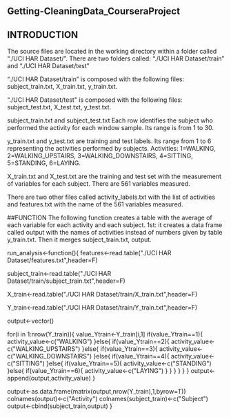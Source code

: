 ## Getting-CleaningData_CourseraProject
## INTRODUCTION
The source files are located in the working directory within a folder called “./UCI HAR Dataset/”. There are two folders called: “./UCI HAR Dataset/train” and “./UCI HAR Dataset/test" 

“./UCI HAR Dataset/train” is composed with the following files: subject_train.txt, X_train.txt, y_train.txt.

“./UCI HAR Dataset/test" is composed with the following files: subject_test.txt, X_test.txt, y_test.txt.

subject_train.txt and subject_test.txt Each row identifies the subject who performed the activity for each window sample. Its range is from 1 to 30. 

y_train.txt and y_test.txt are training and test labels. Its range from 1 to 6 representing the activities performed by subjects. Activities: 1=WALKING, 2=WALKING_UPSTAIRS, 3=WALKING_DOWNSTAIRS, 4=SITTING, 5=STANDING, 6=LAYING.

X_train.txt and X_test.txt are the training and test set with the measurement of variables for each subject. There are 561 variables measured. 

There are two other files called activity_labels.txt with the list of activities and features.txt with the name of the 561 variables measured. 


##FUNCTION
The following function creates a table with the average of each variable for each activity and each subject.
1st: it creates a data frame called output with the names of activities instead of numbers given by table y_train.txt. Then it merges subject_train.txt, output.

run_analysis<-function(){
  features<-read.table("./UCI HAR Dataset/features.txt",header=F)
  
  subject_train<-read.table("./UCI HAR Dataset/train/subject_train.txt",header=F)
  
  X_train<-read.table("./UCI HAR Dataset/train/X_train.txt",header=F)
  
  Y_train<-read.table("./UCI HAR Dataset/train/Y_train.txt",header=F)
  
  output<-vector()
  
  for(i in 1:nrow(Y_train)){
   value_Ytrain<-Y_train[i,1]
    if(value_Ytrain==1){
      activity_value<-c("WALKING")
      }else{
        if(value_Ytrain==2){
          activity_value<-c("WALKING_UPSTAIRS")
        }else{
          if(value_Ytrain==3){
            activity_value<-c("WALKING_DOWNSTAIRS")
          }else{
            if(value_Ytrain==4){
              activity_value<-c("SITTING")
            }else{
              if(value_Ytrain==5){
                activity_value<-c("STANDING")
              }else{
                if(value_Ytrain==6){
                  activity_value<-c("LAYING")
                }
              }
            }
          }
        }
      }
    output<-append(output,activity_value)
  }
  
  output<-as.data.frame(matrix(output,nrow(Y_train),1,byrow=T))
  colnames(output)<-c("Activity")
  colnames(subject_train)<-c("Subject")
  output<-cbind(subject_train,output)
  }



